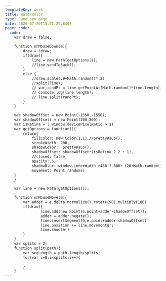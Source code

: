 ```yaml
---
templateKey: work
title: Watercolor
type: Candusen page
date: 2020-07-29T15:21:29.840Z
paper_code:
  code: |
    var draw = false;

    function onMouseDown(e){
    	draw = !draw;
    	if(draw){
    		line = new Path(getOptions());
    		//line.sendToBack();
    	}
    	else {
    		//draw.scale(.9+Math.random()*.2)
    		//split(line);
    		// var randPt = line.getPointAt(Math.random()*line.length);
    		// console.log(line.length);
    		// line.split(randPt);
    	}
    }

    var shadowOffset = new Point(-1550,-1550);
    var shadowOffsets = new Point(200,200);
    var isRetina = ( window.devicePixelRatio > 1)
    var getOptions = function(){
    	return{
    		fillColor: new Color(1,1),//prettyRaCo(),
    		strokeWidth: 200,
    		shadowColor:  prettyRaCo(),
    		shadowOffset: shadowOffset*(isRetina ? 2 : 1),
    		//closed: false,
    		opacity:.5,
    		shadowBlur: window.innerWidth >480 ? 800: (20+Math.random()*10),
    		movement: Point.random()
    }
    }

    var line = new Path(getOptions());

    function onMouseMove(e){
    	var adder = e.delta.normalize().rotate(90).multiply(100)
    	if(draw){
    			line.add(new Point(e.point+adder-shadowOffset));
    			adder = adder.negate();
    			line.insertSegment(0,e.point+adder-shadowOffset)
    			line.position += line.movementgr;
    			line.smooth()
    	}
    }
    var splits = 2;
    function split(path){
    	var segLength = path.length/splits;
    	for(var i=0;i<splits;i++){

    	}
    }
---
```

